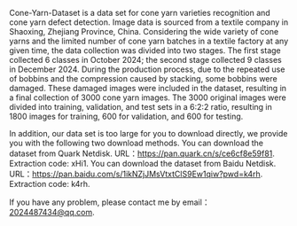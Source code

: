 Cone-Yarn-Dataset is a data set for cone yarn varieties recognition and cone yarn defect detection. Image data is sourced from a textile company in Shaoxing, Zhejiang Province, China. Considering the wide variety of cone yarns and the limited number of cone yarn batches in a textile factory at any given time, the data collection was divided into two stages. The first stage collected 6 classes in October 2024; the second stage collected 9 classes in December 2024. During the production process, due to the repeated use of bobbins and the compression caused by stacking, some bobbins were damaged. These damaged images were included in the dataset, resulting in a final collection of 3000 cone yarn images. The 3000 original images were divided into training, validation, and test sets in a 6:2:2 ratio, resulting in 1800 images for training, 600 for validation, and 600 for testing.

In addition, our data set is too large for you to download directly, we provide you with the following two download methods.
You can download the dataset from Quark Netdisk. URL：https://pan.quark.cn/s/ce6cf8e59f81. Extraction code: xHi1.
You can download the dataset from Baidu Netdisk. URL：https://pan.baidu.com/s/1ikNZjJMsVtxtClS9Ew1qiw?pwd=k4rh. Extraction code: k4rh.

If you have any problem, please contact me by email：2024487434@qq.com.
